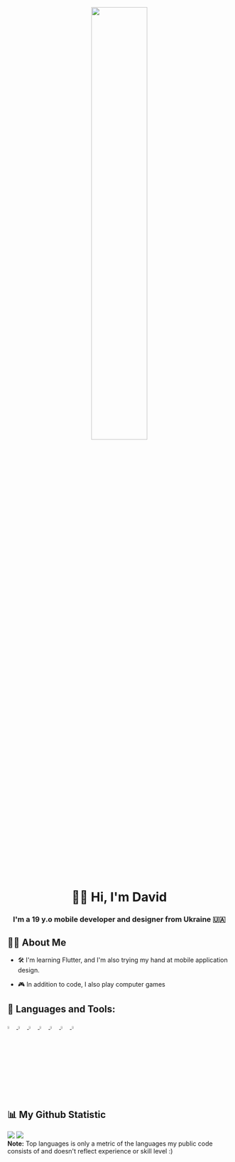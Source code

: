 <p align="center">
<a href="#"><img width="50%" height="auto" src="https://cdni.iconscout.com/illustration/premium/thumb/c-programmer-coding-on-computer-5405136-4525628.png" height="175px"/></a>
</p>
<h1 align="center">👨‍💻 Hi, I'm David</h1>
<h3 align="center">I'm a 19 y.o mobile developer and designer from Ukraine 🇺🇦</h3>

## 🙋‍♂️ About Me

- 🛠️ I'm learning Flutter, and I'm also trying my hand at mobile application design.

- 🎮 In addition to code, I also play computer games

## 🚀 Languages and Tools:
<p align="left"> 
  <a href="https://flutter.dev/" target="_blank"> <img width="4%" src="https://user-images.githubusercontent.com/51419598/152648731-567997ec-ac1c-4a9c-a816-a1fb1882abbe.png"/> </a>
  <a href="https://dart.dev/" target="_blank"> <img width="4%"src="https://img.icons8.com/color/480/dart.png"/> </a>
  <a href="https://firebase.google.com/" target="_blank"> <img width="4%" src="https://cdn4.iconfinder.com/data/icons/google-i-o-2016/512/google_firebase-2-512.png"/> </a> 
  <a href="https://www.adobe.com/products/photoshop.html" target="_blank"> <img width="4%" src="https://upload.wikimedia.org/wikipedia/commons/thumb/a/af/Adobe_Photoshop_CC_icon.svg/1200px-Adobe_Photoshop_CC_icon.svg.png"/> </a> 
  <a href="https://www.adobe.com/products/premiere.html" target="_blank"> <img width="4%" src="https://upload.wikimedia.org/wikipedia/commons/thumb/2/24/Adobe-premiere-pro-cc-1430-vector-svg-.svg/200px-Adobe-premiere-pro-cc-1430-vector-svg-.svg.png"/> </a> 
  <a href="https://www.figma.com/" target="_blank"> <img width="4%" src="https://play-lh.googleusercontent.com/efwNlvQ3pch_-hZ9xeHf6YF-f_rHzQQo21IVevPLOxpzSVfxuVKom2_7C6axFbC-3rU"/> </a> 
  <a href="https://code.visualstudio.com/" target="_blank"> <img width="4%" src="https://upload.wikimedia.org/wikipedia/commons/thumb/9/9a/Visual_Studio_Code_1.35_icon.svg/1200px-Visual_Studio_Code_1.35_icon.svg.png"/> </a> 
</p>

## 📊 My Github Statistic

  <a href="https://github.com/proxyess/github-readme-stats"><img src="https://github-readme-stats.vercel.app/api?username=proxyess&show_icons=true&count_private=true&theme= github_dark &hide_border=true&bg_color=0D1117" /></a>
 <a href="https://github.com/proxyess/github-readme-stats"><img src="https://github-readme-stats.vercel.app/api/top-langs/?username=proxyess&langs_count=8&count_private=true&layout=compact&theme= github_dark &hide_border=true&bg_color=0D1117" /></a>
 <br/>
 <b>Note:</b> Top languages is only a metric of the languages my public code consists of and doesn't reflect experience or skill level :)
<br/>
<br/>
